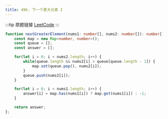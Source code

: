```yaml
---
title: 496. 下一个更大元素 I
---
```

:::tip 原题链接
[LeetCode](https://leetcode-cn.com/problems/next-greater-element-i/)
:::

```typescript
function nextGreaterElement(nums1: number[], nums2: number[]): number[] {
    const map = new Map<number, number>();
    const queue = [];
    const answer = [];

    for(let i = 0; i < nums2.length; i++) {
        while(queue.length && nums2[i] > queue[queue.length - 1]) {
            map.set(queue.pop(), nums2[i]);
        }
        queue.push(nums2[i]);
    }

    for(let i = 0; i < nums1.length; i++) {
        answer[i] = map.has(nums1[i]) ? map.get(nums1[i]) : -1;
    }

    return answer;
};
```

